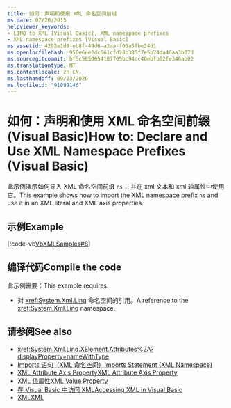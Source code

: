 ```yaml
---
title: 如何：声明和使用 XML 命名空间前缀
ms.date: 07/20/2015
helpviewer_keywords:
- LINQ to XML [Visual Basic], XML namespace prefixes
- XML namespace prefixes [Visual Basic]
ms.assetid: 4292e1d9-eb8f-49d6-a3aa-f05a5fbe24d1
ms.openlocfilehash: 950e6ee2dc661cfd28b385f7e5b74da46aa3b07d
ms.sourcegitcommit: bf5c5850654187705bc94cc40ebfb62fe346ab02
ms.translationtype: MT
ms.contentlocale: zh-CN
ms.lasthandoff: 09/23/2020
ms.locfileid: "91099146"
---
```

# <a name="how-to-declare-and-use-xml-namespace-prefixes-visual-basic"></a><span data-ttu-id="7d463-102">如何：声明和使用 XML 命名空间前缀 (Visual Basic)</span><span class="sxs-lookup"><span data-stu-id="7d463-102">How to: Declare and Use XML Namespace Prefixes (Visual Basic)</span></span>

<span data-ttu-id="7d463-103">此示例演示如何导入 XML 命名空间前缀 `ns` ，并在 xml 文本和 xml 轴属性中使用它。</span><span class="sxs-lookup"><span data-stu-id="7d463-103">This example shows how to import the XML namespace prefix `ns` and use it in an XML literal and XML axis properties.</span></span>  
  
## <a name="example"></a><span data-ttu-id="7d463-104">示例</span><span class="sxs-lookup"><span data-stu-id="7d463-104">Example</span></span>  

 [!code-vb[VbXMLSamples#8](~/samples/snippets/visualbasic/VS_Snippets_VBCSharp/VbXMLSamples/VB/XMLSamples3.vb#8)]  
  
## <a name="compile-the-code"></a><span data-ttu-id="7d463-105">编译代码</span><span class="sxs-lookup"><span data-stu-id="7d463-105">Compile the code</span></span>  

 <span data-ttu-id="7d463-106">此示例需要：</span><span class="sxs-lookup"><span data-stu-id="7d463-106">This example requires:</span></span>  
  
- <span data-ttu-id="7d463-107">对 <xref:System.Xml.Linq> 命名空间的引用。</span><span class="sxs-lookup"><span data-stu-id="7d463-107">A reference to the <xref:System.Xml.Linq> namespace.</span></span>  
  
## <a name="see-also"></a><span data-ttu-id="7d463-108">请参阅</span><span class="sxs-lookup"><span data-stu-id="7d463-108">See also</span></span>

- <xref:System.Xml.Linq.XElement.Attributes%2A?displayProperty=nameWithType>
- [<span data-ttu-id="7d463-109">Imports 语句（XML 命名空间）</span><span class="sxs-lookup"><span data-stu-id="7d463-109">Imports Statement (XML Namespace)</span></span>](../../../language-reference/statements/imports-statement-xml-namespace.md)
- [<span data-ttu-id="7d463-110">XML Attribute Axis Property</span><span class="sxs-lookup"><span data-stu-id="7d463-110">XML Attribute Axis Property</span></span>](../../../language-reference/xml-axis/xml-attribute-axis-property.md)
- [<span data-ttu-id="7d463-111">XML 值属性</span><span class="sxs-lookup"><span data-stu-id="7d463-111">XML Value Property</span></span>](../../../language-reference/xml-axis/xml-value-property.md)
- [<span data-ttu-id="7d463-112">在 Visual Basic 中访问 XML</span><span class="sxs-lookup"><span data-stu-id="7d463-112">Accessing XML in Visual Basic</span></span>](accessing-xml.md)
- [<span data-ttu-id="7d463-113">XML</span><span class="sxs-lookup"><span data-stu-id="7d463-113">XML</span></span>](index.md)

